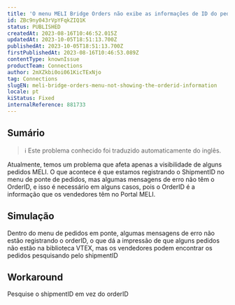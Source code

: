 ```yaml
---
title: 'O menu MELI Bridge Orders não exibe as informações de ID do pedido'
id: ZBc9ny043rVpYFqkZIQ1K
status: PUBLISHED
createdAt: 2023-08-16T10:46:52.015Z
updatedAt: 2023-10-05T18:51:13.700Z
publishedAt: 2023-10-05T18:51:13.700Z
firstPublishedAt: 2023-08-16T10:46:53.089Z
contentType: knownIssue
productTeam: Connections
author: 2mXZkbi0oi061KicTExNjo
tag: Connections
slugEN: meli-bridge-orders-menu-not-showing-the-orderid-information
locale: pt
kiStatus: Fixed
internalReference: 881733
---
```


## Sumário

>ℹ️ Este problema conhecido foi traduzido automaticamente do inglês.



Atualmente, temos um problema que afeta apenas a visibilidade de alguns pedidos MELI. O que acontece é que estamos registrando o ShipmentID no menu de ponte de pedidos, mas algumas mensagens de erro não têm o OrderID, e isso é necessário em alguns casos, pois o OrderID é a informação que os vendedores têm no Portal MELI.

## Simulação



Dentro do menu de pedidos em ponte, algumas mensagens de erro não estão registrando o orderID, o que dá a impressão de que alguns pedidos não estão na biblioteca VTEX, mas os vendedores podem encontrar os pedidos pesquisando pelo shipmentID

## Workaround


Pesquise o shipmentID em vez do orderID





